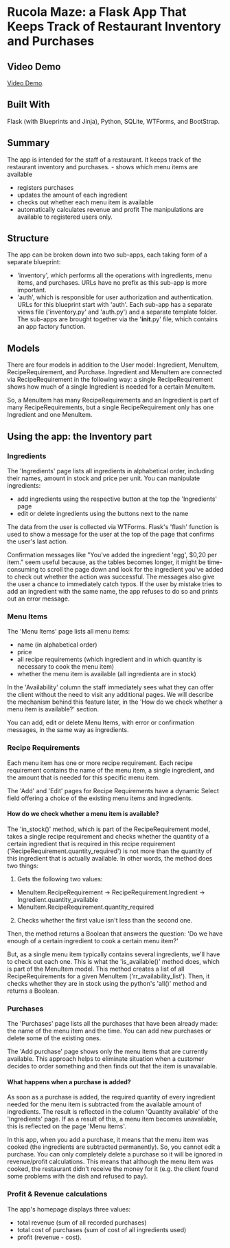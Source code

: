 # Rucola Maze: a Flask App That Keeps Track of Restaurant Inventory and Purchases

## Video Demo

[Video Demo](https://youtu.be/zVYCYIuSgUc).

## Built With

Flask (with Blueprints and Jinja), Python, SQLite, WTForms, and BootStrap.

## Summary

The app is intended for the staff of a restaurant. It keeps track of the restaurant inventory and purchases. - shows which menu items are available
- registers purchases
- updates the amount of each ingredient
- checks out whether each menu item is available
- automatically calculates revenue and profit
The manipulations are available to registered users only.

## Structure

The app can be broken down into two sub-apps, each taking form of a separate blueprint:

- 'inventory', which performs all the operations with ingredients, menu items, and purchases. URLs have no prefix as this sub-app is more important.
- 'auth', which is responsible for user authorization and authentication. URLs for this blueprint start with 'auth'.
Each sub-app has a separate views file ('inventory.py' and 'auth.py') and a separate template folder. The sub-apps are brought together via the '__init__.py' file, which contains an app factory function.

## Models

There are four models in addition to the User model: Ingredient, MenuItem, RecipeRequirement, and Purchase.
Ingredient and MenuItem are connected via RecipeRequirement in the following way: a single RecipeRequirement shows how much of a single Ingredient is needed for a certain MenuItem.

So, a MenuItem has many RecipeRequirements and an Ingredient is part of many RecipeRequirements, but a single RecipeRequirement only has one Ingredient and one MenuItem.

## Using the app: the Inventory part

### Ingredients

The 'Ingredients' page lists all ingredients in alphabetical order, including their names, amount in stock and price per unit.
You can manipulate ingredients:

- add ingredients using the respective button at the top the 'Ingredients' page
- edit or delete ingredients using the buttons next to the name

The data from the user is collected via WTForms. Flask's 'flash' function is used to show a message for the user at the top of the page that confirms the user's last action. 

Сonfirmation messages like "You've added the ingredient 'egg', $0,20 per item." seem useful because, as the tables becomes longer, it might be time-consuming to scroll the page down and look for the ingredient you've added to check out whether the action was successful. The messages also  give the user a chance to immediately catch typos. If the user by mistake tries to add an ingredient with the same name, the app refuses to do so and prints out an error message.

### Menu Items

The 'Menu Items' page lists all menu items:
- name (in alphabetical order)
- price
- all recipe requirements (which ingredient and in which quantity is necessary to cook the menu item)
- whether the menu item is available (all ingredienta are in stock)

In the 'Availability' column the staff immediately sees what they can offer the client without the need to visit any additional pages. We will describe the mechanism behind this feature later, in the 'How do we check whether a menu item is available?' section.

You can add, edit or delete Menu Items, with error or confirmation messages, in the same way as ingredients.

### Recipe Requirements

Each menu item has one or more recipe requirement. Each recipe requirement contains the name of the menu item, a single ingredient, and the amount that is needed for this specific menu item.

The 'Add' and 'Edit' pages for Recipe Requirements have a dynamic Select field offering a choice of the existing menu items and ingredients.

#### How do we check whether a menu item is available?

The 'in_stock()' method, which is part of the RecipeRequirement model, takes a single recipe requirement and checks whether the quantity of a certain ingredient that is required in this recipe requirement ('RecipeRequirement.quantity_required') is not more than the quantity of this ingredient that is actually available. In other words, the method does two things:

1. Gets the following two values:

- MenuItem.RecipeRequirement -> RecipeRequirement.Ingredient -> Ingredient.quantity_available
- MenuItem.RecipeRequirement.quantity_required

2. Checks whether the first value isn't less than the second one.

Then, the method returns a Boolean that answers the question: 'Do we have enough of a certain ingredient to cook a certain menu item?'

But, as a single menu item typically contains several ingredients, we'll have to check out each one. This is what the 'is_available()' method does, which is part of the MenuItem model. This method creates a list of all RecipeRequirements for a given MenuItem ('rr_availability_list'). Then, it checks whether they are in stock using the python's 'all()' method and returns a Boolean.

### Purchases

The 'Purchases' page lists all the purchases that have been already made: the name of the menu item and the time. You can add new purchases or delete some of the existing ones.

The 'Add purchase' page shows only the menu items that are currently available. This approach helps to eliminate situation when a customer decides to order something and then finds out that the item is unavailable.

#### What happens when a purchase is added?

As soon as a purchase is added, the required quantity of every ingredient needed for the menu item is subtracted from the available amount of ingredients. The result is reflected in the column 'Quantity available' of the 'Ingredients' page. If as a result of this, a menu item becomes unavailable, this is reflected on the page 'Menu Items'.

In this app, when you add a purchase, it means that the menu item was cooked (the ingredients are subtracted permanently). So, you cannot edit a purchase. You can only completely delete a purchase so it will be ignored in revenue/profit calculations. This means that although the menu item was cooked, the restaurant didn't receive the money for it (e.g. the client found some problems with the dish and refused to pay).

### Profit & Revenue calculations

The app's homepage displays three values:

- total revenue (sum of all recorded purchases)
- total cost of purchases (sum of cost of all ingredients used)
- profit (revenue - cost).